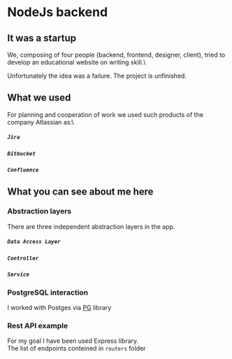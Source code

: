 # NodeJs backend 

## It was a startup

We, composing of four people (backend, frontend, designer, client), tried to develop an educational website on writing skill.\

Unfortunately the idea was a failure. The project is unfinished.

## What we used

For planning and cooperation of work we used such products of the company Atlassian as:\

##### `Jira`

##### `Bitbucket`

##### `Confluence`

## What you can see about me here

### Abstraction layers

There are three independent abstraction layers in the app.

##### `Data Access Layer`

##### `Controller`

##### `Service`

### PostgreSQL interaction

I worked with Postges via [PG](https://www.npmjs.com/package/pg "PG") library 

### Rest API example

For my goal I have been used Express library.\
The list of endpoints conteined in `routers` folder
